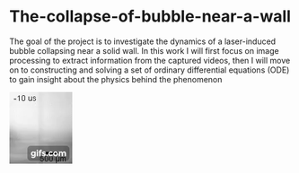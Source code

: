 # The-collapse-of-bubble-near-a-wall
The goal of the project is to investigate the dynamics of a laser-induced bubble collapsing near a solid wall. In this work I will first focus on image processing to extract information from the captured videos, then I will move on to constructing and solving a set of ordinary differential equations (ODE) to gain insight about the physics behind the phenomenon


![alt text](https://github.com/dmnguyen92/The-collapse-of-bubble-near-a-wall/blob/master/bubble_collapses.gif)
